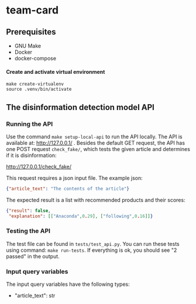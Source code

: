 # team-card

## Prerequisites
- GNU Make
- Docker
- docker-compose

#### Create and activate virtual environment

```
make create-virtualenv
source .venv/bin/activate
```

## The disinformation detection model API

### Running the API

Use the command `make setup-local-api` to run the API locally. The API is available at: http://127.0.0.1/ . Besides the default GET request, the API has one POST request `check_fake/`, which tests the given article and determines if it is disinformation:

http://127.0.0.1/check_fake/

This request requires a json input file. The example json:
```json
{"article_text": "The contents of the article"}
```

The expected result is a list with recommended products and their scores:
```json
{"result": false,
 "explanation": [["Anaconda",0.29], ["following",0.16]]}
```


### Testing the API

The test file can be found in `tests/test_api.py`. You can run these tests using command: `make run-tests`. If everything is ok, you should see "2 passed" in the output.

### Input query variables

The input query variables have the following types:

- "article_text": str



